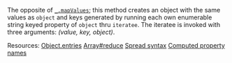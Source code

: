 The opposite of <a href="#mapValues"><code>\_.mapValues</code></a>; this method creates an object with the same values as <code>object</code> and keys generated by running each own enumerable string keyed property of <code>object</code> thru <code>iteratee</code>. The iteratee is invoked with three arguments: <em>(value, key, object)</em>.

Resources: [Object.entries](https://developer.mozilla.org/docs/Web/JavaScript/Reference/Global_Objects/Object/entries) [Array#reduce](https://developer.mozilla.org/docs/Web/JavaScript/Reference/Global_Objects/Array/reduce) [Spread syntax](https://developer.mozilla.org/docs/Web/JavaScript/Reference/Operators/Spread_syntax) [Computed property names](https://developer.mozilla.org/docs/Web/JavaScript/Reference/Operators/Object_initializer#Computed_property_names)
